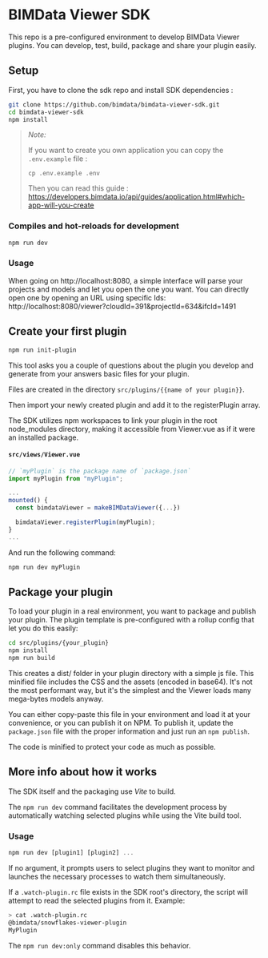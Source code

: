 # BIMData Viewer SDK

This repo is a pre-configured environment to develop BIMData Viewer plugins.
You can develop, test, build, package and share your plugin easily.

## Setup

First, you have to clone the sdk repo and install SDK dependencies :

```sh
git clone https://github.com/bimdata/bimdata-viewer-sdk.git
cd bimdata-viewer-sdk
npm install
```

> _Note:_
>
> If you want to create you own application you can copy the `.env.example` file :
>
> ```
> cp .env.example .env
> ```
>
> Then you can read this guide : https://developers.bimdata.io/api/guides/application.html#which-app-will-you-create

### Compiles and hot-reloads for development

```sh
npm run dev
```

### Usage

When going on http://localhost:8080, a simple interface will parse your projects and models and let you open the one you want.
You can directly open one by opening an URL using specific Ids: http://localhost:8080/viewer?cloudId=391&projectId=634&ifcId=1491

## Create your first plugin

```sh
npm run init-plugin
```

This tool asks you a couple of questions about the plugin you develop and generate from your answers basic files for your plugin.

Files are created in the directory `src/plugins/{{name of your plugin}}`.

Then import your newly created plugin and add it to the registerPlugin array.

The SDK utilizes npm workspaces to link your plugin in the root node_modules directory, making it accessible from Viewer.vue as if it were an installed package.

#### **`src/views/Viewer.vue`**

```js
// `myPlugin` is the package name of `package.json`
import myPlugin from "myPlugin";

...
mounted() {
  const bimdataViewer = makeBIMDataViewer({...})

  bimdataViewer.registerPlugin(myPlugin);
}
...
```

And run the following command:

```sh
npm run dev myPlugin
```

## Package your plugin

To load your plugin in a real environment, you want to package and publish your plugin.
The plugin template is pre-configured with a rollup config that let you do this easily:

```bash
cd src/plugins/{your_plugin}
npm install
npm run build
```

This creates a dist/ folder in your plugin directory with a simple js file. This minified file includes the CSS and the assets (encoded in base64). It's not the most performant way, but it's the simplest and the Viewer loads many mega-bytes models anyway.

You can either copy-paste this file in your environment and load it at your convenience, or you can publish it on NPM.
To publish it, update the `package.json` file with the proper information and just run an `npm publish`.

The code is minified to protect your code as much as possible.

## More info about how it works

The SDK itself and the packaging use _Vite_ to build.


The `npm run dev` command facilitates the development process by automatically watching selected plugins while using the Vite build tool.

### Usage

```js
npm run dev [plugin1] [plugin2] ...
```

If no argument, it prompts users to select plugins they want to monitor and launches the necessary processes to watch them simultaneously.

If a `.watch-plugin.rc` file exists in the SDK root's directory, the script will attempt to read the selected plugins from it.
Example:

```sh
> cat .watch-plugin.rc
@bimdata/snowflakes-viewer-plugin
MyPlugin
```

The `npm run dev:only` command disables this behavior.

